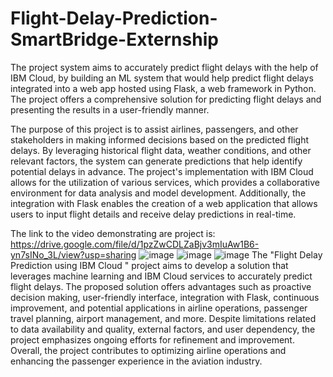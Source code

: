 # Flight-Delay-Prediction-SmartBridge-Externship
The project system aims to accurately predict flight delays with the help of IBM Cloud, by building an ML system that would help predict flight delays integrated into a web app hosted using Flask, a web framework in Python. The project offers a comprehensive solution for predicting flight delays and presenting the results in a user-friendly manner.

The purpose of this project is to assist airlines, passengers, and other stakeholders in making informed decisions based on the predicted flight delays. By leveraging historical flight data, weather conditions, and other relevant factors, the system can generate predictions that help identify potential delays in advance. The project's implementation with IBM Cloud allows for the utilization of various services, which provides a collaborative environment for data analysis and model development. Additionally, the integration with Flask enables the creation of a web application that allows users to input flight details and receive delay predictions in real-time.

The link to the video demonstrating are project is: https://drive.google.com/file/d/1pzZwCDLZaBjv3mIuAw1B6-yn7sINo_3L/view?usp=sharing
![image](https://github.com/harshastark/Flight-Delay-Prediction-SmartBridge-Externship/assets/110004405/9fe275d0-9f5b-4443-866f-b1a9183cd480)
![image](https://github.com/harshastark/Flight-Delay-Prediction-SmartBridge-Externship/assets/110004405/f9a67337-f793-4a1f-8c65-2b48445bea43)
![image](https://github.com/harshastark/Flight-Delay-Prediction-SmartBridge-Externship/assets/110004405/161783ae-fc87-4ba3-b44e-0ae058b776ee)
The "Flight Delay Prediction using IBM Cloud " project aims to develop a solution that leverages machine learning and IBM Cloud services to accurately predict flight delays. The proposed solution offers advantages such as proactive decision making, user-friendly interface, integration with Flask, continuous improvement, and potential applications in airline operations, passenger travel planning, airport management, and more. Despite limitations related to data availability and quality, external factors, and user dependency, the project emphasizes ongoing efforts for refinement and improvement. Overall, the project contributes to optimizing airline operations and enhancing the passenger experience in the aviation industry.


